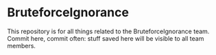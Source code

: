 BruteforceIgnorance
===================

This repository is for all things related to the BruteforceIgnorance team.
Commit here, commit often: stuff saved here will be visible to all team members.